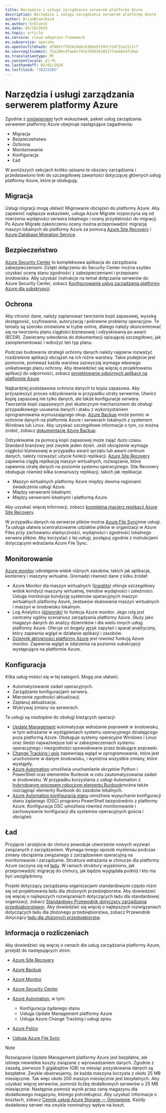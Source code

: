 ```yaml
---
title: Narzędzia i usługi zarządzania serwerem platformy Azure
description: Narzędzia i usługi zarządzania serwerem platformy Azure
author: BrianBlanchard
ms.author: brblanch
ms.date: 05/10/2019
ms.topic: article
ms.service: cloud-adoption-framework
ms.subservice: operate
ms.openlocfilehash: df6851ff628c0abcb38ee9139fcf24f31e2117cf
ms.sourcegitcommit: 72a280cd7aebc743a7d3634c051f7ae46e4fc9ae
ms.translationtype: MT
ms.contentlocale: pl-PL
ms.lasthandoff: 03/02/2020
ms.locfileid: "78223285"
---
```

# <a name="azure-server-management-tools-and-services"></a>Narzędzia i usługi zarządzania serwerem platformy Azure

Zgodnie z [omówieniem](./index.md) tych wskazówek, pakiet usług zarządzania serwerem platformy Azure obejmuje następujące zagadnienia:

- Migracja
- Bezpieczeństwo
- Ochrona
- Monitorowanie
- Konfiguracja
- Ład

W poniższych sekcjach krótko opisano te obszary zarządzania i przedstawiono linki do szczegółowej zawartości dotyczącej głównych usług platformy Azure, które je obsługują.

## <a name="migrate"></a>Migracja

Usługi migracji mogą ułatwić Migrowanie obciążeń do platformy Azure. Aby zapewnić najlepsze wskazówki, usługa Azure Migrate rozpoczyna się od mierzenia wydajności serwera lokalnego i oceny przydatności do migracji. Po Azure Migrate zakończeniu oceny można przeprowadzić migrację maszyn lokalnych do platformy Azure za pomocą [Azure Site Recovery](https://docs.microsoft.com/azure/site-recovery/site-recovery-overview) i [Azure Database Migration Service](https://docs.microsoft.com/azure/dms/dms-overview) .

## <a name="secure"></a>Bezpieczeństwo

[Azure Security Center](https://docs.microsoft.com/azure/security-center/security-center-intro) to kompleksowa aplikacja do zarządzania zabezpieczeniami. Dzięki dołączeniu do Security Center można szybko uzyskać ocenę stanu zgodności z zabezpieczeniami i przepisami środowiska. Aby uzyskać instrukcje na temat dołączania serwerów do Azure Security Center, zobacz [Konfigurowanie usług zarządzania platformy Azure dla subskrypcji](./onboard-at-scale.md#azure-security-center).

## <a name="protect"></a>Ochrona

Aby chronić dane, należy zaplanować tworzenie kopii zapasowej, wysoką dostępność, szyfrowanie, autoryzację i pokrewne problemy operacyjne. Te tematy są szeroko omówione w trybie online, dlatego należy skoncentrować się na tworzeniu planu ciągłości biznesowej i odzyskiwania po awarii (BCDR). Zawieramy odwołania do dokumentacji opisującej szczegółowo, jak zaimplementować i wdrożyć ten typ planu.

Podczas budowania strategii ochrony danych należy najpierw rozważyć rozdzielenie aplikacji obciążeń na ich różne warstwy. Takie podejście jest pomocne, ponieważ każda warstwa zazwyczaj wymaga własnego unikatowego planu ochrony. Aby dowiedzieć się więcej o projektowaniu aplikacji do odporności, zobacz [projektowanie odpornych aplikacji na platformie Azure](https://docs.microsoft.com/azure/architecture/resiliency).

Najbardziej podstawowa ochrona danych to kopia zapasowa. Aby przyspieszyć proces odzyskiwania w przypadku utraty serwerów, Utwórz kopię zapasową nie tylko danych, ale także konfiguracje serwera. Tworzenie kopii zapasowych jest skutecznym mechanizmem do obsługi przypadkowego usuwania danych i ataku z wykorzystaniem oprogramowania wymuszającego okup. [Azure Backup](https://docs.microsoft.com/azure/backup) może pomóc w ochronie danych na platformie Azure i serwerach lokalnych z systemem Windows lub Linux. Aby uzyskać szczegółowe informacje o tym, co można zrobić, zobacz [dokumentację Azure Backup](https://docs.microsoft.com/azure/backup/backup-overview).

Odzyskiwanie za pomocą kopii zapasowej może zająć dużo czasu. Standard branżowy jest zwykle jeden dzień. Jeśli obciążenie wymaga ciągłości biznesowej w przypadku awarii sprzętu lub awarii centrum danych, należy rozważyć użycie funkcji replikacji. [Azure Site Recovery](https://docs.microsoft.com/azure/site-recovery/site-recovery-overview) zapewnia ciągłą replikację maszyn wirtualnych, rozwiązanie, które zapewnia utratę danych na poziomie systemu operacyjnego. Site Recovery obsługuje również kilka scenariuszy replikacji, takich jak replikacja:

- Maszyn wirtualnych platformy Azure między dwoma regionami świadczenia usługi Azure.
- Między serwerami lokalnymi.
- Między serwerami lokalnymi i platformą Azure.

Aby uzyskać więcej informacji, zobacz [kompletna macierz replikacji Azure Site Recovery](https://docs.microsoft.com/azure/site-recovery/site-recovery-overview#what-can-i-replicate).

W przypadku danych na serwerze plików można [Azure File Sync](https://docs.microsoft.com/azure/storage/files/storage-sync-files-planning)inne usługi. Ta usługa ułatwia scentralizowanie udziałów plików w organizacji w Azure Files przy zachowaniu elastyczności, wydajności i zgodności lokalnego serwera plików. Aby korzystać z tej usługi, postępuj zgodnie z instrukcjami dotyczącymi wdrażania Azure File Sync.

## <a name="monitor"></a>Monitorowanie

[Azure monitor](https://docs.microsoft.com/azure/azure-monitor/overview) udostępnia widok różnych zasobów, takich jak aplikacje, kontenery i maszyny wirtualne. Gromadzi również dane z kilku źródeł:

- Azure Monitor dla maszyn wirtualnych ([Insights](https://docs.microsoft.com/azure/azure-monitor/insights/vminsights-overview)) oferuje szczegółowy widok kondycji maszyny wirtualnej, trendów wydajności i zależności. Usługa monitoruje kondycję systemów operacyjnych maszyn wirtualnych platformy Azure, zestawów skalowania maszyn wirtualnych i maszyn w środowisku lokalnym.
- Log Analytics ([dzienniki](https://docs.microsoft.com/azure/azure-monitor/platform/data-collection#logs)) to funkcja Azure monitor. Jego rolą jest centralny ogólny scenariusz zarządzania platformy Azure. Służy jako magazyn danych do analizy dzienników i dla wielu innych usług platformy Azure. Oferuje on bogaty język zapytań i aparat analityczny, który zapewnia wgląd w działanie aplikacji i zasobów.
- [Dziennik aktywności platformy Azure](https://docs.microsoft.com/azure/azure-monitor/platform/activity-logs-overview) jest również funkcją Azure monitor. Zapewnia wgląd w zdarzenia na poziomie subskrypcji występujące na platformie Azure.

## <a name="configure"></a>Konfiguracja

Kilka usług mieści się w tej kategorii. Mogą one ułatwić:

- Automatyzowanie zadań operacyjnych.
- Zarządzanie konfiguracjami serwera.
- Mierzenie zgodności aktualizacji.
- Zaplanuj aktualizacje.
- Wykrywaj zmiany na serwerach.

Te usługi są niezbędne do obsługi bieżących operacji:

- [Update Management](https://docs.microsoft.com/azure/automation/automation-update-management#view-update-assessments) automatyzuje wdrażanie poprawek w środowisku, w tym wdrażanie w wystąpieniach systemu operacyjnego działającego poza platformą Azure. Obsługuje systemy operacyjne Windows i Linux oraz śledzi najważniejsze luki w zabezpieczeniach systemu operacyjnego i niezgodności spowodowane przez brakujące poprawki.
- [Change Tracking i spis](https://docs.microsoft.com/azure/automation/change-tracking) zapewniają wgląd w oprogramowanie, które jest uruchomione w danym środowisku, i wyróżnia wszystkie zmiany, które wystąpiły.
- [Azure Automation](https://docs.microsoft.com/azure/automation/automation-intro) umożliwia uruchamianie skryptów Python i PowerShell oraz elementów Runbook w celu zautomatyzowania zadań w środowisku. W przypadku korzystania z usługi Automation z [hybrydowym procesem roboczym elementu Runbook](https://docs.microsoft.com/azure/automation/automation-hybrid-runbook-worker)można także rozciągnąć elementy Runbook do zasobów lokalnych.
- [Azure Automation konfiguracja stanu](https://docs.microsoft.com/azure/automation/automation-dsc-overview) umożliwia wypychanie konfiguracji stanu żądanego (DSC) programu PowerShell bezpośrednio z platformy Azure. Konfiguracja DSC umożliwia również monitorowanie i zachowywanie konfiguracji dla systemów operacyjnych gościa i obciążeń.

## <a name="govern"></a>Ład

Przyjęcie i przejście do chmury powoduje utworzenie nowych wyzwań związanych z zarządzaniem. Wymaga innego sposób myśleniau podczas zmiany obciążenia związanego z zarządzaniem operacyjną na monitorowanie i zarządzanie. Struktura wdrażania w chmurze dla platformy Azure zaczyna się od [ładu](../../govern/index.md). W ramach struktury wyjaśniono, jak przeprowadzić migrację do chmury, jak będzie wyglądała podróż i kto ma być uwzględniony.

Projekt dotyczący zarządzania organizacjami standardowymi często różni się od projektowania ładu dla złożonych przedsiębiorstw. Aby dowiedzieć się więcej o najlepszych rozwiązaniach dotyczących ładu dla standardowej organizacji, zobacz [Standardowy Przewodnik dotyczący zarządzania przedsiębiorstwem](../../govern/guides/standard/index.md). Aby dowiedzieć się więcej o najlepszych rozwiązaniach dotyczących ładu dla złożonego przedsiębiorstwa, zobacz Przewodnik dotyczący [ładu dla złożonych przedsiębiorstw](../../govern/guides/complex/index.md).

## <a name="billing-information"></a>Informacja o rozliczeniach

Aby dowiedzieć się więcej o cenach dla usług zarządzania platformy Azure, przejdź do następujących stron:

- [Azure Site Recovery](https://azure.microsoft.com/pricing/details/site-recovery)

- [Azure Backup](https://azure.microsoft.com/pricing/details/backup)

- [Azure Monitor](https://azure.microsoft.com/pricing/details/monitor)

- [Azure Security Center](https://azure.microsoft.com/pricing/details/security-center)

- [Azure Automation](https://azure.microsoft.com/pricing/details/automation), w tym:
  - Konfiguracja żądanego stanu
  - Usługa Update Management platformy Azure
  - Usługa Azure Change Tracking i usługi spisu

- [Azure Policy](https://azure.microsoft.com/pricing/details/azure-policy)

- [Usługa Azure File Sync](https://azure.microsoft.com/pricing/details/storage/blobs)

> [!NOTE]
> Rozwiązanie Update Management platformy Azure jest bezpłatne, ale istnieje niewielkie koszty związane z wprowadzaniem danych. Zgodnie z zasadą, pierwsze 5 gigabajtów (GB) na miesiąc pozyskiwania danych są bezpłatne. Zwykle obserwujemy, że każda maszyna korzysta z około 25 MB miesięcznie. Tak więc około 200 maszyn miesięcznie jest bezpłatnych. Aby uzyskać więcej serwerów, pomnóż liczbę dodatkowych serwerów o 25 MB miesięcznie. Następnie pomnóż wynik przez cenę magazynu dla dodatkowego magazynu, którego potrzebujesz. Aby uzyskać informacje o kosztach, zobacz [Cennik usługi Azure Storage — Omówienie](https://azure.microsoft.com/pricing/details/storage). Każdy dodatkowy serwer ma zwykle nominalnyy wpływ na koszt.
